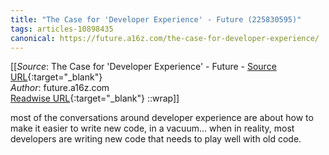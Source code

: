 ```yaml
---
title: "The Case for 'Developer Experience' - Future (225830595)"
tags: articles-10898435
canonical: https://future.a16z.com/the-case-for-developer-experience/
---
```


[[_Source_: The Case for 'Developer Experience' - Future - [Source URL](https://future.a16z.com/the-case-for-developer-experience/){:target="_blank"}<br>
_Author_: future.a16z.com<br>
[Readwise URL](https://readwise.io/open/225830595){:target="_blank"}
::wrap]]

most of the conversations around developer experience are about how to make it easier to write new code, in a vacuum… when in reality, most developers are writing new code that needs to play well with old code.
